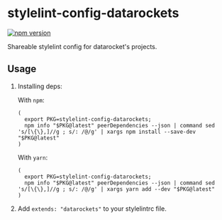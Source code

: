 # stylelint-config-datarockets

[![npm version][npm version badge]](https://www.npmjs.com/package/stylelint-config-datarockets)

Shareable stylelint config for datarocket's projects.

## Usage

1. Installing deps:

   With `npm`:

   ```
   (
     export PKG=stylelint-config-datarockets;
     npm info "$PKG@latest" peerDependencies --json | command sed 's/[\{\},]//g ; s/: /@/g' | xargs npm install --save-dev "$PKG@latest"
   )
   ```

   With `yarn`:

   ```
   (
     export PKG=stylelint-config-datarockets;
     npm info "$PKG@latest" peerDependencies --json | command sed 's/[\{\},]//g ; s/: /@/g' | xargs yarn add --dev "$PKG@latest"
   )
   ```

2. Add `extends: "datarockets"` to your stylelintrc file.

[npm version badge]: https://img.shields.io/npm/v/stylelint-config-datarockets.svg
